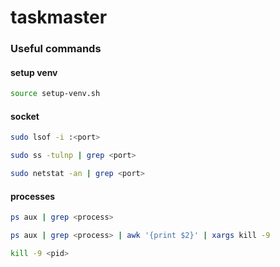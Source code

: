 # taskmaster

### Useful commands

#### setup venv
```bash
source setup-venv.sh
```

#### socket
```bash
sudo lsof -i :<port>
```
```bash
sudo ss -tulnp | grep <port>
```
```bash
sudo netstat -an | grep <port>
```

#### processes
```bash
ps aux | grep <process>
```
```bash
ps aux | grep <process> | awk '{print $2}' | xargs kill -9
```
```bash
kill -9 <pid>
```